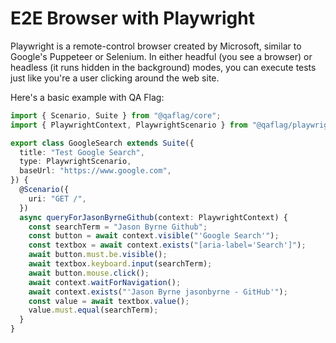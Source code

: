 # E2E Browser with Playwright

Playwright is a remote-control browser created by Microsoft, similar to Google's Puppeteer or Selenium. In either headful (you see a browser) or headless (it runs hidden in the background) modes, you can execute tests just like you're a user clicking around the web site.

Here's a basic example with QA Flag:

```typescript
import { Scenario, Suite } from "@qaflag/core";
import { PlaywrightContext, PlaywrightScenario } from "@qaflag/playwright";

export class GoogleSearch extends Suite({
  title: "Test Google Search",
  type: PlaywrightScenario,
  baseUrl: "https://www.google.com",
}) {
  @Scenario({
    uri: "GET /",
  })
  async queryForJasonByrneGithub(context: PlaywrightContext) {
    const searchTerm = "Jason Byrne Github";
    const button = await context.visible("'Google Search'");
    const textbox = await context.exists("[aria-label='Search']");
    await button.must.be.visible();
    await textbox.keyboard.input(searchTerm);
    await button.mouse.click();
    await context.waitForNavigation();
    await context.exists("'Jason Byrne jasonbyrne - GitHub'");
    const value = await textbox.value();
    value.must.equal(searchTerm);
  }
}
```
